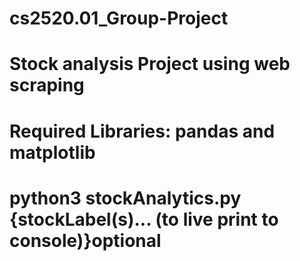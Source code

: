 # cs2520.01_Group-Project

# Stock analysis Project using web scraping

# Required Libraries: pandas and matplotlib

# python3 stockAnalytics.py {stockLabel(s)... (to live print to console)}**optional**
